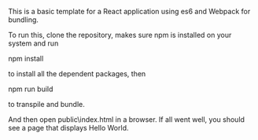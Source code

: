 This is a basic template for a React application using es6 and Webpack for bundling. 

To run this, clone the repository, makes sure npm is installed on your system and run

 npm install

to install all the dependent packages, then 

 npm run build

to transpile and bundle.

And then open public\index.html in a browser. If all went well, you should see a page that displays Hello World.